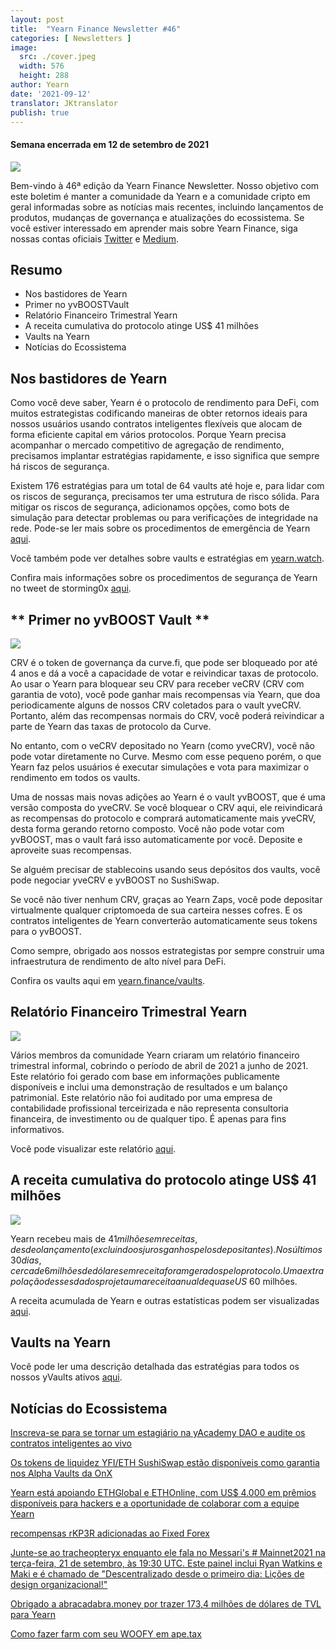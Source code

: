 ```yaml
---
layout: post
title:  "Yearn Finance Newsletter #46"
categories: [ Newsletters ]
image:
  src: ./cover.jpeg
  width: 576
  height: 288
author: Yearn
date: '2021-09-12'
translator: JKtranslator
publish: true
---
```


#### Semana encerrada em 12 de setembro de 2021

![](/_posts/_newsletters/Yearn-Finance-Newsletter-46/image1.jpg)

Bem-vindo à 46ª edição da Yearn Finance Newsletter. Nosso objetivo com este boletim é manter a comunidade da Yearn e a comunidade cripto em geral informadas sobre as notícias mais recentes, incluindo lançamentos de produtos, mudanças de governança e atualizações do ecossistema. Se você estiver interessado em aprender mais sobre Yearn Finance, siga nossas contas oficiais [Twitter](https://twitter.com/iearnfinance) e [Medium](https://medium.com/iearn).

## **Resumo**

- Nos bastidores de Yearn
- Primer no yvBOOSTVault
- Relatório Financeiro Trimestral Yearn
- A receita cumulativa do protocolo atinge US$ 41 milhões
- Vaults na Yearn
- Notícias do Ecossistema


## **Nos bastidores de Yearn**

Como você deve saber, Yearn é o protocolo de rendimento para DeFi, com muitos estrategistas codificando maneiras de obter retornos ideais para nossos usuários usando contratos inteligentes flexíveis que alocam de forma eficiente capital em vários protocolos. Porque Yearn precisa acompanhar o mercado competitivo de agregação de rendimento, precisamos implantar estratégias rapidamente, e isso significa que sempre há riscos de segurança.

Existem 176 estratégias para um total de 64 vaults até hoje e, para lidar com os riscos de segurança, precisamos ter uma estrutura de risco sólida. Para mitigar os riscos de segurança, adicionamos opções, como bots de simulação para detectar problemas ou para verificações de integridade na rede. Pode-se ler mais sobre os procedimentos de emergência de Yearn [aqui](https://github.com/yearn/yearn-devdocs/blob/master/docs/developers/v2/EMERGENCY.md).

Você também pode ver detalhes sobre vaults e estratégias em [yearn.watch](https://yearn.watch/).

Confira mais informações sobre os procedimentos de segurança de Yearn no tweet de storming0x [aqui](https://twitter.com/storming0x/status/1436851219864059906).

## ** Primer no yvBOOST Vault **

![](/_posts/_newsletters/Yearn-Finance-Newsletter-46/image2.jpg)

CRV é o token de governança da curve.fi, que pode ser bloqueado por até 4 anos e dá a você a capacidade de votar e reivindicar taxas de protocolo. Ao usar o Yearn para bloquear seu CRV para receber veCRV (CRV com garantia de voto), você pode ganhar mais recompensas via Yearn, que  doa periodicamente alguns de nossos CRV coletados para o vault yveCRV. Portanto, além das recompensas normais do CRV, você poderá reivindicar a parte de Yearn das taxas de protocolo da Curve.

No entanto, com o veCRV depositado no Yearn (como yveCRV), você não pode votar diretamente no Curve. Mesmo com esse pequeno porém, o que Yearn faz pelos usuários é executar simulações e vota para maximizar o rendimento em todos os vaults.

Uma de nossas mais novas adições ao Yearn é o vault yvBOOST, que é uma versão composta do yveCRV. Se você bloquear o CRV aqui, ele reivindicará as recompensas do protocolo e comprará automaticamente mais yveCRV, desta forma gerando retorno composto. Você não pode votar com yvBOOST, mas o vault fará isso automaticamente por você. Deposite e aproveite suas recompensas.

Se alguém precisar de stablecoins usando seus depósitos dos vaults, você pode negociar yveCRV e yvBOOST no SushiSwap.

Se você não tiver nenhum CRV, graças ao Yearn Zaps, você pode depositar virtualmente qualquer criptomoeda de sua carteira nesses cofres. E os contratos inteligentes de Yearn converterão automaticamente seus tokens para o yvBOOST.

Como sempre, obrigado aos nossos estrategistas por sempre construir uma infraestrutura de rendimento de alto nível para DeFi.

Confira os vaults aqui em [yearn.finance/vaults](https://yearn.finance/vaults).

## **Relatório Financeiro Trimestral Yearn**

![](/_posts/_newsletters/Yearn-Finance-Newsletter-46/image3.jpg)

Vários membros da comunidade Yearn criaram um relatório financeiro trimestral informal, cobrindo o período de abril de 2021 a junho de 2021. Este relatório foi gerado com base em informações publicamente disponíveis e inclui uma demonstração de resultados e um balanço patrimonial. Este relatório não foi auditado por uma empresa de contabilidade profissional terceirizada e não representa consultoria financeira, de investimento ou de qualquer tipo. É apenas para fins informativos.

Você pode visualizar este relatório [aqui](https://github.com/yearn/yearn-pm/blob/master/financials/reports/2021Q2-yearn-quarterly-report.pdf).

## **A receita cumulativa do protocolo atinge US$ 41 milhões**

![](/_posts/_newsletters/Yearn-Finance-Newsletter-46/image4.jpg)

Yearn recebeu mais de $41 milhões em receitas, desde o lançamento (excluindo os juros ganhos pelos depositantes). Nos últimos 30 dias, cerca de 6 milhões de dólares em receita foram gerados pelo protocolo. Uma extrapolação desses dados projeta uma receita anual de quase US$ 60 milhões.

A receita acumulada de Yearn e outras estatísticas podem ser visualizadas [aqui](https://www.yfistats.com/).

## **Vaults na Yearn**

Você pode ler uma descrição detalhada das estratégias para todos os nossos yVaults ativos [aqui](https://medium.com/yearn-state-of-the-vaults/the-vaults-at-yearn-9237905ffed3).

## **Notícias do Ecossistema**

[Inscreva-se para se tornar um estagiário na yAcademy DAO e audite os contratos inteligentes ao vivo](https://twitter.com/yAcademyDAO/status/1435866622556659717)

[Os tokens de liquidez YFI/ETH SushiSwap estão disponíveis como garantia nos Alpha Vaults da OnX](https://twitter.com/OnXFinance/status/1435229990681972741)

[Yearn está apoiando ETHGlobal e ETHOnline, com US$ 4.000 em prêmios disponíveis para hackers e a oportunidade de colaborar com a equipe Yearn](https://twitter.com/iearnfinance/status/1436302183545196546)

[recompensas rKP3R adicionadas ao Fixed Forex](https://twitter.com/thekeep3r/status/1437402914474037256)

[Junte-se ao tracheopteryx enquanto ele fala no Messari's # Mainnet2021 na terça-feira, 21 de setembro, às 19:30 UTC. Este painel inclui Ryan Watkins e Maki e é chamado de "Descentralizado desde o primeiro dia: Lições de design organizacional!"](https://twitter.com/tracheopteryx/status/1436257062971977729)

[Obrigado a abracadabra.money por trazer 173,4 milhões de dólares de TVL para Yearn](https://twitter.com/danielesesta/status/1437372628054982663?s=20)

[Como fazer farm com seu WOOFY em ape.tax](https://twitter.com/ape_tax/status/1436908119817211913?s=20)
